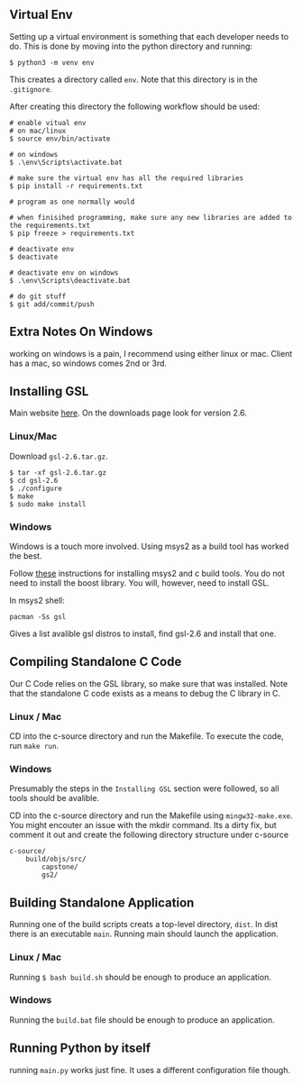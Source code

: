 
## Virtual Env

Setting up a virtual environment is something that each developer needs to do. This is done by moving into the python directory and running:

```$ python3 -m venv env```

This creates a directory called `env`. Note that this directory is in the `.gitignore`.

After creating this directory the following workflow should be used:

```
# enable vitual env
# on mac/linux
$ source env/bin/activate

# on windows
$ .\env\Scripts\activate.bat

# make sure the virtual env has all the required libraries
$ pip install -r requirements.txt

# program as one normally would

# when finisihed programming, make sure any new libraries are added to the requirements.txt
$ pip freeze > requirements.txt

# deactivate env
$ deactivate

# deactivate env on windows
$ .\env\Scripts\deactivate.bat

# do git stuff
$ git add/commit/push

```

## Extra Notes On Windows

working on windows is a pain, I recommend using either linux or mac. Client has a mac, so windows comes 2nd or 3rd.

## Installing GSL

Main website [here](https://www.gnu.org/software/gsl/). On the downloads page look for version 2.6.

### Linux/Mac

Download `gsl-2.6.tar.gz`.
```
$ tar -xf gsl-2.6.tar.gz
$ cd gsl-2.6
$ ./configure
$ make
$ sudo make install
```

### Windows

Windows is a touch more involved. Using msys2 as a build tool has worked the best.

Follow [these](https://github.com/orlp/dev-on-windows/wiki/Installing-GCC--&-MSYS2) instructions for installing msys2 and c build tools. You do not need to install the boost library. You will, however, need to install GSL.

In msys2 shell:
```
pacman -Ss gsl
```
Gives a list avalible gsl distros to install, find gsl-2.6 and install that one.

## Compiling Standalone C Code

Our C Code relies on the GSL library, so make sure that was installed. Note that the standalone C code exists as a means to debug the C library in C. 

### Linux / Mac

CD into the c-source directory and run the Makefile. To execute the code, run `make run`.

### Windows

Presumably the steps in the `Installing GSL` section were followed, so all tools should be avalible.

CD into the c-source directory and run the Makefile using `mingw32-make.exe`. You might encouter an issue with the mkdir command. Its a dirty fix, but comment it out and create the following directory structure under c-source
```
c-source/
    build/objs/src/
        capstone/
        gs2/
```

## Building Standalone Application

Running one of the build scripts creats a top-level directory, `dist`. In dist there is an executable `main`. Running main should launch the application.

### Linux / Mac

Running `$ bash build.sh` should be enough to produce an application.

### Windows

Running the `build.bat` file should be enough to produce an application.


## Running Python by itself

running `main.py` works just fine. It uses a different configuration file though.